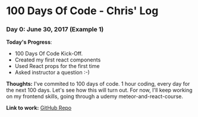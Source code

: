 # 100 Days Of Code - Chris' Log

### Day 0: June 30, 2017 (Example 1)

**Today's Progress**: 
- 100 Days Of Code Kick-Off.
- Created my first react components
- Used React props for the first time
- Asked instructor a question :-)

**Thoughts:** 
I've commited to 100 days of code. 1 hour coding, every day for the next 100 days. Let's see how this will turn out. For now, I'll keep working on my frontend skills, going through a udemy meteor-and-react-course.

**Link to work:** 
[GitHub Repo](https://github.com/Christian1984/100-days-of-code/tree/master/meteor-and-react-course-projects/score-keep)
